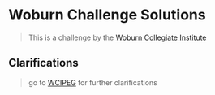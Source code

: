 # Woburn Challenge Solutions
> This is a challenge by the [Woburn Collegiate Institute](https://en.wikipedia.org/wiki/Woburn_Collegiate_Institute)

## Clarifications
> go to [WCIPEG](https://wcipeg.com/main) for further clarifications

